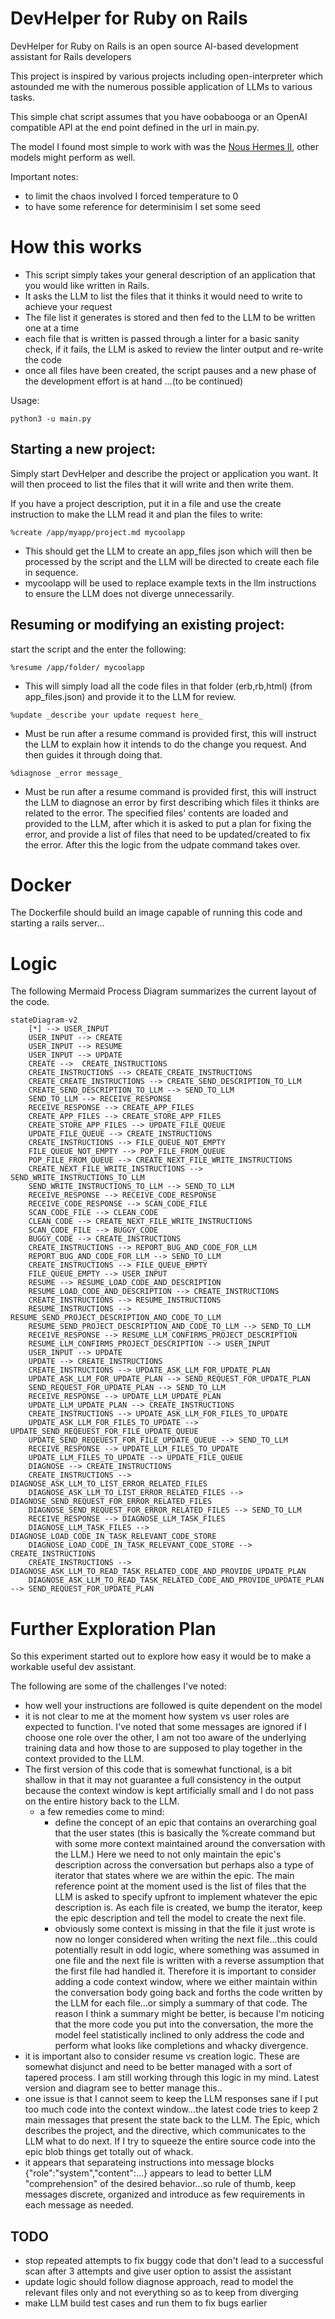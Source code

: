# DevHelper for Ruby on Rails

DevHelper for Ruby on Rails is an open source AI-based development assistant for Rails developers

This project is inspired by various projects including open-interpreter which astounded me with the numerous possible application of LLMs to various tasks.

This simple chat script assumes that you have oobabooga or an OpenAI compatible API at the end point defined in the url in main.py.

The model I found most simple to work with was the [Nous Hermes II](https://huggingface.co/bartowski/Hermes-2-Pro-Llama-3-8B-exl2/tree/8_0), other models might perform as well.

Important notes:

- to limit the chaos involved I forced temperature to 0
- to have some reference for determinisim I set some seed

# How this works

- This script simply takes your general description of an application that you would like written in Rails.
- It asks the LLM to list the files that it thinks it would need to write to achieve your request
- The file list it generates is stored and then fed to the LLM to be written one at a time
- each file that is written is passed through a linter for a basic sanity check, if it fails, the LLM is asked to review the linter output and re-write the code
- once all files have been created, the script pauses and a new phase of the development effort is at hand
  ...(to be continued)

Usage:

```
python3 -u main.py
```

## Starting a new project:

Simply start DevHelper and describe the project or application you want. It will then proceed to list the files that it will write and then write them.

If you have a project description, put it in a file and use the create instruction to make the LLM read it and plan the files to write:

```
%create /app/myapp/project.md mycoolapp
```

- This should get the LLM to create an app_files json which will then be processed by the script and the LLM will be directed to create each file in sequence.
- mycoolapp will be used to replace example texts in the llm instructions to ensure the LLM does not diverge unnecessarily.

## Resuming or modifying an existing project:

start the script and the enter the following:

```
%resume /app/folder/ mycoolapp
```

- This will simply load all the code files in that folder (erb,rb,html) (from app_files.json) and provide it to the LLM for review.

```
%update _describe your update request here_
```

- Must be run after a resume command is provided first, this will instruct the LLM to explain how it intends to do the change you request. And then guides it through doing that.

```
%diagnose _error message_
```

- Must be run after a resume command is provided first, this will instruct the LLM to diagnose an error by first describing which files it thinks are related to the error. The specified files' contents are loaded and provided to the LLM, after which it is asked to put a plan for fixing the error, and provide a list of files that need to be updated/created to fix the error. After this the logic from the udpate command takes over.

# Docker

The Dockerfile should build an image capable of running this code and starting a rails server...

# Logic

The following Mermaid Process Diagram summarizes the current layout of the code.

```mermaid
stateDiagram-v2
    [*] --> USER_INPUT
    USER_INPUT --> CREATE
    USER_INPUT --> RESUME
    USER_INPUT --> UPDATE
    CREATE -->  CREATE_INSTRUCTIONS
    CREATE_INSTRUCTIONS --> CREATE_CREATE_INSTRUCTIONS
    CREATE_CREATE_INSTRUCTIONS --> CREATE_SEND_DESCRIPTION_TO_LLM
    CREATE_SEND_DESCRIPTION_TO_LLM --> SEND_TO_LLM
    SEND_TO_LLM --> RECEIVE_RESPONSE
    RECEIVE_RESPONSE --> CREATE_APP_FILES
    CREATE_APP_FILES --> CREATE_STORE_APP_FILES
    CREATE_STORE_APP_FILES --> UPDATE_FILE_QUEUE
    UPDATE_FILE_QUEUE --> CREATE_INSTRUCTIONS
    CREATE_INSTRUCTIONS --> FILE_QUEUE_NOT_EMPTY
    FILE_QUEUE_NOT_EMPTY --> POP_FILE_FROM_QUEUE
    POP_FILE_FROM_QUEUE --> CREATE_NEXT_FILE_WRITE_INSTRUCTIONS
    CREATE_NEXT_FILE_WRITE_INSTRUCTIONS --> SEND_WRITE_INSTRUCTIONS_TO_LLM
    SEND_WRITE_INSTRUCTIONS_TO_LLM --> SEND_TO_LLM
    RECEIVE_RESPONSE --> RECEIVE_CODE_RESPONSE
    RECEIVE_CODE_RESPONSE --> SCAN_CODE_FILE
    SCAN_CODE_FILE --> CLEAN_CODE
    CLEAN_CODE --> CREATE_NEXT_FILE_WRITE_INSTRUCTIONS
    SCAN_CODE_FILE --> BUGGY_CODE
    BUGGY_CODE --> CREATE_INSTRUCTIONS
    CREATE_INSTRUCTIONS --> REPORT_BUG_AND_CODE_FOR_LLM
    REPORT_BUG_AND_CODE_FOR_LLM --> SEND_TO_LLM
    CREATE_INSTRUCTIONS --> FILE_QUEUE_EMPTY
    FILE_QUEUE_EMPTY --> USER_INPUT
    RESUME --> RESUME_LOAD_CODE_AND_DESCRIPTION
    RESUME_LOAD_CODE_AND_DESCRIPTION --> CREATE_INSTRUCTIONS
    CREATE_INSTRUCTIONS --> RESUME_INSTRUCTIONS
    RESUME_INSTRUCTIONS --> RESUME_SEND_PROJECT_DESCRIPTION_AND_CODE_TO_LLM
    RESUME_SEND_PROJECT_DESCRIPTION_AND_CODE_TO_LLM --> SEND_TO_LLM
    RECEIVE_RESPONSE --> RESUME_LLM_CONFIRMS_PROJECT_DESCRIPTION
    RESUME_LLM_CONFIRMS_PROJECT_DESCRIPTION --> USER_INPUT
    USER_INPUT --> UPDATE
    UPDATE --> CREATE_INSTRUCTIONS
    CREATE_INSTRUCTIONS --> UPDATE_ASK_LLM_FOR_UPDATE_PLAN
    UPDATE_ASK_LLM_FOR_UPDATE_PLAN --> SEND_REQUEST_FOR_UPDATE_PLAN
    SEND_REQUEST_FOR_UPDATE_PLAN --> SEND_TO_LLM
    RECEIVE_RESPONSE --> UPDATE_LLM_UPDATE_PLAN
    UPDATE_LLM_UPDATE_PLAN --> CREATE_INSTRUCTIONS
    CREATE_INSTRUCTIONS --> UPDATE_ASK_LLM_FOR_FILES_TO_UPDATE
    UPDATE_ASK_LLM_FOR_FILES_TO_UPDATE --> UPDATE_SEND_REQEUEST_FOR_FILE_UPDATE_QUEUE
    UPDATE_SEND_REQEUEST_FOR_FILE_UPDATE_QUEUE --> SEND_TO_LLM
    RECEIVE_RESPONSE --> UPDATE_LLM_FILES_TO_UPDATE
    UPDATE_LLM_FILES_TO_UPDATE --> UPDATE_FILE_QUEUE
    DIAGNOSE --> CREATE_INSTRUCTIONS
    CREATE_INSTRUCTIONS --> DIAGNOSE_ASK_LLM_TO_LIST_ERROR_RELATED_FILES
    DIAGNOSE_ASK_LLM_TO_LIST_ERROR_RELATED_FILES --> DIAGNOSE_SEND_REQUEST_FOR_ERROR_RELATED_FILES
    DIAGNOSE_SEND_REQUEST_FOR_ERROR_RELATED_FILES --> SEND_TO_LLM
    RECEIVE_RESPONSE --> DIAGNOSE_LLM_TASK_FILES
    DIAGNOSE_LLM_TASK_FILES --> DIAGNOSE_LOAD_CODE_IN_TASK_RELEVANT_CODE_STORE
    DIAGNOSE_LOAD_CODE_IN_TASK_RELEVANT_CODE_STORE --> CREATE_INSTRUCTIONS
    CREATE_INSTRUCTIONS --> DIAGNOSE_ASK_LLM_TO_READ_TASK_RELATED_CODE_AND_PROVIDE_UPDATE_PLAN
    DIAGNOSE_ASK_LLM_TO_READ_TASK_RELATED_CODE_AND_PROVIDE_UPDATE_PLAN --> SEND_REQUEST_FOR_UPDATE_PLAN
```

# Further Exploration Plan

So this experiment started out to explore how easy it would be to make a workable useful dev assistant.

The following are some of the challenges I've noted:

- how well your instructions are followed is quite dependent on the model
- it is not clear to me at the moment how system vs user roles are expected to function. I've noted that some messages are ignored if I choose one role over the other, I am not too aware of the underlying training data and how those to are supposed to play together in the context provided to the LLM.
- The first version of this code that is somewhat functional, is a bit shallow in that it may not guarantee a full consistency in the output because the context window is kept artificially small and I do not pass on the entire history back to the LLM.
  - a few remedies come to mind:
    - define the concept of an epic that contains an overarching goal that the user states (this is basically the %create command but with some more context maintained around the conversation with the LLM.) Here we need to not only maintain the epic's description across the conversation but perhaps also a type of iterator that states where we are within the epic. The main reference point at the moment used is the list of files that the LLM is asked to specify upfront to implement whatever the epic description is. As each file is created, we bump the iterator, keep the epic description and tell the model to create the next file.
    - obviously some context is missing in that the file it just wrote is now no longer considered when writing the next file...this could potentially result in odd logic, where something was assumed in one file and the next file is written with a reverse assumption that the first file had handled it. Therefore it is important to consider adding a code context window, where we either maintain within the conversation body going back and forths the code written by the LLM for each file...or simply a summary of that code. The reason I think a summary might be better, is because I'm noticing that the more code you put into the conversation, the more the model feel statistically inclined to only address the code and perform what looks like completions and whacky divergence.
- it is important also to consider resume vs creation logic. These are somewhat disjunct and need to be better managed with a sort of tapered process. I am still working through this logic in my mind. Latest version and diagram see to better manage this..
- one issue is that I cannot seem to keep the LLM responses sane if I put too much code into the context window...the latest code tries to keep 2 main messages that present the state back to the LLM. The Epic, which describes the project, and the directive, which communicates to the LLM what to do next. If I try to squeeze the entire source code into the epic blob things get totally out of whack.
- it appears that separateing instructions into message blocks {"role":"system","content":...} appears to lead to better LLM "comprehension" of the desired behavior...so rule of thumb, keep messages discrete, organized and introduce as few requirements in each message as needed.

## TODO

- stop repeated attempts to fix buggy code that don't lead to a successful scan after 3 attempts and give user option to assist the assistant
- update logic should follow diagnose approach, read to model the relevant files only and not everything so as to keep from diverging
- make LLM build test cases and run them to fix bugs earlier
